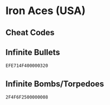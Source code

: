 # Iron Aces (USA)

## Cheat Codes

## Infinite Bullets

```
EFE714F400000320

```

## Infinite Bombs/Torpedoes

```
2F4F6F2500000008

```

